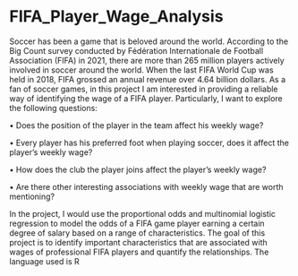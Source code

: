 # FIFA_Player_Wage_Analysis

Soccer has been a game that is beloved around the world. According to the Big Count survey conducted by Fédération Internationale de Football Association (FIFA) in 2021, there are more than 265 million players actively involved in soccer around the world. When the last FIFA World Cup was held in 2018, FIFA grossed an annual revenue over 4.64 billion dollars. As a fan of soccer games, in this project I am interested in providing a reliable way of identifying the wage of a FIFA player. Particularly, I want to explore the following questions:

•	Does the position of the player in the team affect his weekly wage?

•	Every player has his preferred foot when playing soccer, does it affect the player’s weekly wage?

•	How does the club the player joins affect the player’s weekly wage?

•	Are there other interesting associations with weekly wage that are worth mentioning?


In the project, I would use the proportional odds and multinomial logistic regression to model the odds of a FIFA game player earning a certain degree of salary based on a range of characteristics. The goal of this project is to identify important characteristics that are associated with wages of professional FIFA players and quantify the relationships. The language used is R
